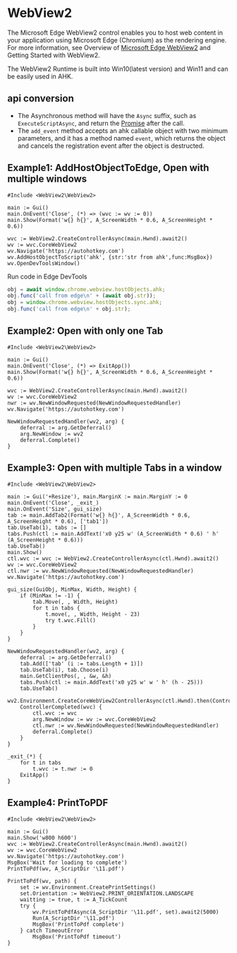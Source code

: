 # WebView2

The Microsoft Edge WebView2 control enables you to host web content in your application using Microsoft Edge (Chromium) as the rendering engine. For more information, see Overview of [Microsoft Edge WebView2](https://docs.microsoft.com/en-us/microsoft-edge/webview2/reference/win32/) and Getting Started with WebView2.

The WebView2 Runtime is built into Win10(latest version) and Win11 and can be easily used in AHK.

## api conversion
- The Asynchronous method will have the `Async` suffix, such as `ExecuteScriptAsync`, and return the [Promise](https://github.com/thqby/ahk2_lib/blob/master/Promise.ahk) after the call.
- The `add_event` method accepts an ahk callable object with two minimum parameters, and it has a method named `event`, which returns the object and cancels the registration event after the object is destructed.

## Example1: AddHostObjectToEdge, Open with multiple windows
```autohotkey
#Include <WebView2\WebView2>

main := Gui()
main.OnEvent('Close', (*) => (wvc := wv := 0))
main.Show(Format('w{} h{}', A_ScreenWidth * 0.6, A_ScreenHeight * 0.6))

wvc := WebView2.CreateControllerAsync(main.Hwnd).await2()
wv := wvc.CoreWebView2
wv.Navigate('https://autohotkey.com')
wv.AddHostObjectToScript('ahk', {str:'str from ahk',func:MsgBox})
wv.OpenDevToolsWindow()
```

Run code in Edge DevTools
```javascript
obj = await window.chrome.webview.hostObjects.ahk;
obj.func('call from edge\n' + (await obj.str));
obj = window.chrome.webview.hostObjects.sync.ahk;
obj.func('call from edge\n' + obj.str);
```

## Example2: Open with only one Tab
```autohotkey
#Include <WebView2\WebView2>

main := Gui()
main.OnEvent('Close', (*) => ExitApp())
main.Show(Format('w{} h{}', A_ScreenWidth * 0.6, A_ScreenHeight * 0.6))

wvc := WebView2.CreateControllerAsync(main.Hwnd).await2()
wv := wvc.CoreWebView2
nwr := wv.NewWindowRequested(NewWindowRequestedHandler)
wv.Navigate('https://autohotkey.com')

NewWindowRequestedHandler(wv2, arg) {
	deferral := arg.GetDeferral()
	arg.NewWindow := wv2
	deferral.Complete()
}
```

## Example3: Open with multiple Tabs in a window
```autohotkey
#Include <WebView2\WebView2>

main := Gui('+Resize'), main.MarginX := main.MarginY := 0
main.OnEvent('Close', _exit_)
main.OnEvent('Size', gui_size)
tab := main.AddTab2(Format('w{} h{}', A_ScreenWidth * 0.6, A_ScreenHeight * 0.6), ['tab1'])
tab.UseTab(1), tabs := []
tabs.Push(ctl := main.AddText('x0 y25 w' (A_ScreenWidth * 0.6) ' h' (A_ScreenHeight * 0.6)))
tab.UseTab()
main.Show()
ctl.wvc := wvc := WebView2.CreateControllerAsync(ctl.Hwnd).await2()
wv := wvc.CoreWebView2
ctl.nwr := wv.NewWindowRequested(NewWindowRequestedHandler)
wv.Navigate('https://autohotkey.com')

gui_size(GuiObj, MinMax, Width, Height) {
	if (MinMax != -1) {
		tab.Move(, , Width, Height)
		for t in tabs {
			t.move(, , Width, Height - 23)
			try t.wvc.Fill()
		}
	}
}

NewWindowRequestedHandler(wv2, arg) {
	deferral := arg.GetDeferral()
	tab.Add(['tab' (i := tabs.Length + 1)])
	tab.UseTab(i), tab.Choose(i)
	main.GetClientPos(, , &w, &h)
	tabs.Push(ctl := main.AddText('x0 y25 w' w ' h' (h - 25)))
	tab.UseTab()
	wv2.Environment.CreateCoreWebView2ControllerAsync(ctl.Hwnd).then(ControllerCompleted)
	ControllerCompleted(wvc) {
		ctl.wvc := wvc
		arg.NewWindow := wv := wvc.CoreWebView2
		ctl.nwr := wv.NewWindowRequested(NewWindowRequestedHandler)
		deferral.Complete()
	}
}

_exit_(*) {
	for t in tabs
		t.wvc := t.nwr := 0
	ExitApp()
}
```

## Example4: PrintToPDF
```
#Include <WebView2\WebView2>

main := Gui()
main.Show('w800 h600')
wvc := WebView2.CreateControllerAsync(main.Hwnd).await2()
wv := wvc.CoreWebView2
wv.Navigate('https://autohotkey.com')
MsgBox('Wait for loading to complete')
PrintToPdf(wv, A_ScriptDir '\11.pdf')

PrintToPdf(wv, path) {
	set := wv.Environment.CreatePrintSettings()
	set.Orientation := WebView2.PRINT_ORIENTATION.LANDSCAPE
	waitting := true, t := A_TickCount
	try {
		wv.PrintToPdfAsync(A_ScriptDir '\11.pdf', set).await2(5000)
		Run(A_ScriptDir '\11.pdf')
		MsgBox('PrintToPdf complete')
	} catch TimeoutError
		MsgBox('PrintToPdf timeout')
}
```